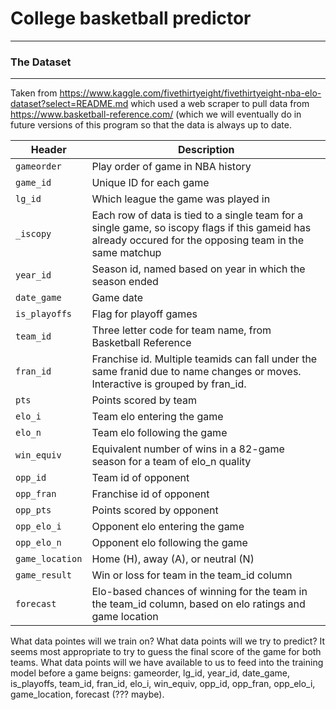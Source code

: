 # College basketball predictor
---


### The Dataset
---

Taken from https://www.kaggle.com/fivethirtyeight/fivethirtyeight-nba-elo-dataset?select=README.md which used a web scraper to pull data from https://www.basketball-reference.com/ (which we will eventually do in future versions of this program so that the data is always up to date.

Header | Description
-------|------------
```gameorder``` | Play order of game in NBA history
```game_id``` | Unique ID for each game
```lg_id``` | Which league the game was played in
```_iscopy``` | Each row of data is tied to a single team for a single game, so iscopy flags if this gameid has already occured for the opposing team in the same matchup
```year_id``` | Season id, named based on year in which the season ended
```date_game``` | Game date
```is_playoffs``` | Flag for playoff games
```team_id``` | Three letter code for team name, from Basketball Reference
```fran_id``` | Franchise id. Multiple teamids can fall under the same franid due to name changes or moves. Interactive is grouped by fran_id.
```pts``` | Points scored by team
```elo_i``` | Team elo entering the game
```elo_n``` | Team elo following the game
```win_equiv``` | Equivalent number of wins in a 82-game season for a team of elo_n quality
```opp_id``` | Team id of opponent
```opp_fran``` | Franchise id of opponent
```opp_pts``` | Points scored by opponent
```opp_elo_i``` | Opponent elo entering the game
```opp_elo_n``` | Opponent elo following the game
```game_location``` | Home (H), away (A), or neutral (N)
```game_result``` | Win or loss for team in the team_id column
```forecast``` | Elo-based chances of winning for the team in the team_id column, based on elo ratings and game location

What data pointes will we train on? What data points will we try to predict? It seems most appropriate to try to guess the final score of the game for both teams. What data points will we have available to us to feed into the training model before a game beigns: gameorder, lg_id, year_id, date_game, is_playoffs, team_id, fran_id, elo_i, win_equiv, opp_id, opp_fran, opp_elo_i, game_location, forecast (??? maybe).
